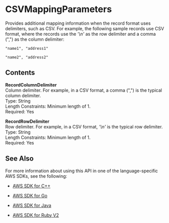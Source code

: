 # CSVMappingParameters<a name="API_CSVMappingParameters"></a>

Provides additional mapping information when the record format uses delimiters, such as CSV\. For example, the following sample records use CSV format, where the records use the *'\\n'* as the row delimiter and a comma \(","\) as the column delimiter: 

 `"name1", "address1"` 

 `"name2", "address2"` 

## Contents<a name="API_CSVMappingParameters_Contents"></a>

 **RecordColumnDelimiter**   
Column delimiter\. For example, in a CSV format, a comma \(","\) is the typical column delimiter\.  
Type: String  
Length Constraints: Minimum length of 1\.  
Required: Yes

 **RecordRowDelimiter**   
Row delimiter\. For example, in a CSV format, *'\\n'* is the typical row delimiter\.  
Type: String  
Length Constraints: Minimum length of 1\.  
Required: Yes

## See Also<a name="API_CSVMappingParameters_SeeAlso"></a>

For more information about using this API in one of the language\-specific AWS SDKs, see the following:

+  [AWS SDK for C\+\+](http://docs.aws.amazon.com/goto/SdkForCpp/kinesisanalytics-2015-08-14/CSVMappingParameters) 

+  [AWS SDK for Go](http://docs.aws.amazon.com/goto/SdkForGoV1/kinesisanalytics-2015-08-14/CSVMappingParameters) 

+  [AWS SDK for Java](http://docs.aws.amazon.com/goto/SdkForJava/kinesisanalytics-2015-08-14/CSVMappingParameters) 

+  [AWS SDK for Ruby V2](http://docs.aws.amazon.com/goto/SdkForRubyV2/kinesisanalytics-2015-08-14/CSVMappingParameters) 